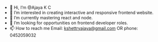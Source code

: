 - 👋 Hi, I’m @Ajaya K C
- 👀 I’m interested in creating interactive and responsive frontend website.
- 🌱 I’m currently mastering react and node.
- 💞️ I’m looking for opportunities on frontend developer roles.
- 📫 How to reach me Email: kshettryajaya@gmail.com OR phone: 0452059032

<!---
Ajkce/Ajkce is a ✨ special ✨ repository because its `README.md` (this file) appears on your GitHub profile.
You can click the Preview link to take a look at your changes.
--->
